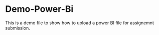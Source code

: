 # Demo-Power-Bi

This is a demo file to show how to upload a power BI file for assignemnt submission.
